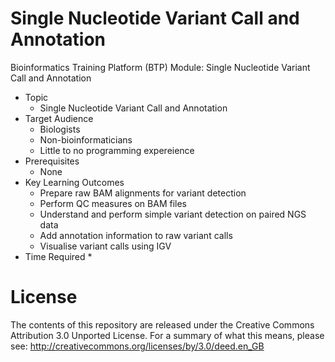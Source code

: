# Single Nucleotide Variant Call and Annotation
Bioinformatics Training Platform (BTP) Module: Single Nucleotide Variant Call and Annotation

  * Topic
    * Single Nucleotide Variant Call and Annotation
  * Target Audience
    * Biologists
	* Non-bioinformaticians
	* Little to no programming expereience
  * Prerequisites
    * None
  * Key Learning Outcomes
    * Prepare raw BAM alignments for variant detection 
    * Perform QC measures on BAM files
    * Understand and perform simple variant detection on paired NGS data 
    * Add annotation information to raw variant calls
    * Visualise variant calls using IGV
  * Time Required
    * 

License
=======
The contents of this repository are released under the Creative Commons
Attribution 3.0 Unported License. For a summary of what this means,
please see:
http://creativecommons.org/licenses/by/3.0/deed.en_GB
